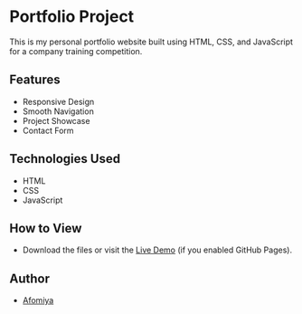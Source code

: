 # Portfolio Project

This is my personal portfolio website built using HTML, CSS, and JavaScript for a company training competition.

## Features
- Responsive Design
- Smooth Navigation
- Project Showcase
- Contact Form

## Technologies Used
- HTML
- CSS
- JavaScript

## How to View
- Download the files or visit the [Live Demo](https://Afomi12.github.io/portfolio-project) (if you enabled GitHub Pages).

## Author
- [Afomiya](https://github.com/Afomi12)
